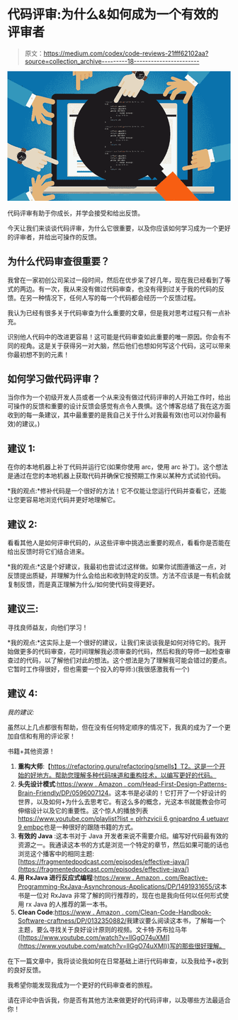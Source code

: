 # 代码评审:为什么&如何成为一个有效的评审者

> 原文：<https://medium.com/codex/code-reviews-21fff62102aa?source=collection_archive---------18----------------------->

![](img/e805e48bea1ae7a409ab9b71be69d585.png)

代码评审有助于你成长，并学会接受和给出反馈。

今天让我们来谈谈代码评审，为什么它很重要，以及你应该如何学习成为一个更好的评审者，并给出可操作的反馈。

## 为什么代码审查很重要？

我曾在一家初创公司呆过一段时间，然后在优步呆了好几年，现在我已经看到了等式的两边。有一次，我从来没有做过代码审查，也没有得到过关于我的代码的反馈。在另一种情况下，任何人写的每一个代码都会经历一个反馈过程。

我认为已经有很多关于代码审查为什么重要的文章，但是我对思考过程只有一点补充。

识别他人代码中的改进更容易！这可能是代码审查如此重要的唯一原因。你会有不同的视角。这是关于获得另一对大脑，然后他们也想如何写这个代码，这可以带来你最初想不到的元素！

## 如何学习做代码评审？

当你作为一个初级开发人员或者一个从来没有做过代码评审的人开始工作时，给出可操作的反馈和重要的设计反馈会感觉有点令人畏惧。这个博客总结了我在这方面收到的每一条建议，其中最重要的是我自己关于什么对我最有效(也可以对你最有效)的建议。)

## 建议 1:

在你的本地机器上补丁代码并运行它(如果你使用 arc，使用 arc 补丁<diffid>)。这个想法是通过在您的本地机器上获取代码并确保它按预期工作来以某种方式试验代码。</diffid>

*我的观点:*修补代码是一个很好的方法！它不仅能让您运行代码并查看它，还能让您更容易地浏览代码并更好地理解它。

## 建议 2:

看看其他人是如何评审代码的，从这些评审中挑选出重要的观点，看看你是否能在给出反馈时将它们结合进来。

*我的观点:*这是个好建议，我最初也尝试过这样做。如果你试图遵循这一点，对反馈提出质疑，并理解为什么会给出和收到特定的反馈。方法不应该是一有机会就复制反馈，而是真正理解为什么/如何使代码变得更好。

## **建议三:**

寻找良师益友，向他们学习！

*我的观点:*这实际上是一个很好的建议，让我们来谈谈我是如何对待它的。我开始做更多的代码审查，花时间理解我必须审查的代码，然后和我的导师一起检查审查过的代码，以了解他们对此的想法。这个想法是为了理解我可能会错过的要点。它暂时工作得很好，但也需要一个投入的导师:)(我很感激我有一个)

## 建议 4:

*我的建议:*

虽然以上几点都很有帮助，但在没有任何特定顺序的情况下，我真的成为了一个更加自信和有用的评论家！

书籍+其他资源！

1.  **重构大师**:【https://refactoring.guru/refactoring/smells】T2。这是一个开始的好地方。帮助您理解多种代码味道和重构技术，以编写更好的代码。
2.  **头先设计模式**:[https://www . Amazon . com/Head-First-Design-Patterns-Brain-Friendly/DP/0596007124](https://www.amazon.com/Head-First-Design-Patterns-Brain-Friendly/dp/0596007124)。这本书是必读的！它打开了一个好设计的世界，以及如何+为什么去思考它。有这么多的概念，光这本书就能教会你可伸缩设计以及它的重要性。这个惊人的播放列表[https://www.youtube.com/playlist?list = plrhzvicii 6 gnjpardno 4 uetuavr 9 embpc](https://www.youtube.com/playlist?list=PLrhzvIcii6GNjpARdnO4ueTUAVR9eMBpc)也是一种很好的跟随书籍的方式。
3.  **有效的 Java** :这本书对于 Java 开发者来说不需要介绍。编写好代码最有效的资源之一。我通读这本书的方式是浏览一个特定的章节，然后如果可能的话也浏览这个播客中的相同主题:[https://fragmentedpodcast.com/episodes/effective-java/](https://fragmentedpodcast.com/episodes/effective-java/)
4.  **用 RxJava 进行反应式编程**:[https://www . Amazon . com/Reactive-Programming-RxJava-Asynchronous-Applications/DP/1491931655/](https://www.amazon.com/Reactive-Programming-RxJava-Asynchronous-Applications/dp/1491931655/)这本书是一位对 RxJava 非常了解的同行推荐的，现在也是我向任何以任何形式使用 rx Java 的人推荐的第一本书。
5.  **Clean Code**:[https://www . Amazon . com/Clean-Code-Handbook-Software-craftness/DP/0132350882/](https://www.amazon.com/Clean-Code-Handbook-Software-Craftsmanship/dp/0132350882/)我建议要么阅读这本书，了解每一个主题，要么寻找关于良好设计原则的视频。文卡特·苏布拉马年([https://www.youtube.com/watch?v=llGgO74uXMI](https://www.youtube.com/watch?v=llGgO74uXMI))写的那些很好理解。

在下一篇文章中，我将谈论我如何在日常基础上进行代码审查，以及我给予+收到的良好反馈。

我希望你能发现我成为一个更好的代码审查者的旅程。

请在评论中告诉我，你是否有其他方法来做更好的代码评审，以及哪些方法最适合你！